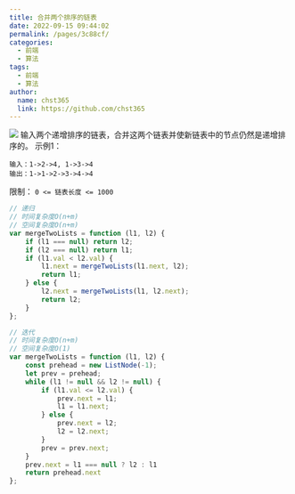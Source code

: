 ```yaml
---
title: 合并两个排序的链表
date: 2022-09-15 09:44:02
permalink: /pages/3c88cf/
categories: 
  - 前端
  - 算法
tags: 
  - 前端
  - 算法
author: 
  name: chst365
  link: https://github.com/chst365
---
```

![](https://cdn.jsdelivr.net/gh/chst365/bolgImgs/imgs/topImgs/59.jpg)
输入两个递增排序的链表，合并这两个链表并使新链表中的节点仍然是递增排序的。
示例1：
```
输入：1->2->4, 1->3->4
输出：1->1->2->3->4->4
```
限制：
`0 <= 链表长度 <= 1000`

```js 
// 递归
// 时间复杂度O(n+m)
// 空间复杂度O(n+m)
var mergeTwoLists = function (l1, l2) {
    if (l1 === null) return l2;
    if (l2 === null) return l1;
    if (l1.val < l2.val) {
        l1.next = mergeTwoLists(l1.next, l2);
        return l1;
    } else {
        l2.next = mergeTwoLists(l1, l2.next);
        return l2;
    }
};

// 迭代
// 时间复杂度O(n+m)
// 空间复杂度O(1)
var mergeTwoLists = function (l1, l2) {
    const prehead = new ListNode(-1);
    let prev = prehead;
    while (l1 != null && l2 != null) {
        if (l1.val <= l2.val) {
            prev.next = l1;
            l1 = l1.next;
        } else {
            prev.next = l2;
            l2 = l2.next;
        }
        prev = prev.next;
    }
    prev.next = l1 === null ? l2 : l1
    return prehead.next
};
```
